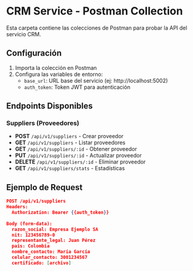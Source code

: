 # CRM Service - Postman Collection

Esta carpeta contiene las colecciones de Postman para probar la API del servicio CRM.

## Configuración

1. Importa la colección en Postman
2. Configura las variables de entorno:
   - `base_url`: URL base del servicio (ej: http://localhost:5002)
   - `auth_token`: Token JWT para autenticación

## Endpoints Disponibles

### Suppliers (Proveedores)

- **POST** `/api/v1/suppliers` - Crear proveedor
- **GET** `/api/v1/suppliers` - Listar proveedores
- **GET** `/api/v1/suppliers/:id` - Obtener proveedor
- **PUT** `/api/v1/suppliers/:id` - Actualizar proveedor
- **DELETE** `/api/v1/suppliers/:id` - Eliminar proveedor
- **GET** `/api/v1/suppliers/stats` - Estadísticas

## Ejemplo de Request

```json
POST /api/v1/suppliers
Headers:
  Authorization: Bearer {{auth_token}}
  
Body (form-data):
  razon_social: Empresa Ejemplo SA
  nit: 123456789-0
  representante_legal: Juan Pérez
  pais: Colombia
  nombre_contacto: María García
  celular_contacto: 3001234567
  certificado: [archivo]
```
